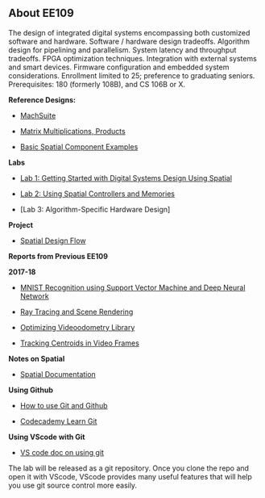 ## About EE109

The design of integrated digital systems encompassing both customized software and hardware. Software / hardware design tradeoffs. Algorithm design for pipelining and parallelism. System latency and throughput tradeoffs. FPGA optimization techniques. Integration with external systems and smart devices. Firmware configuration and embedded system considerations. Enrollment limited to 25; preference to graduating seniors. Prerequisites: 180 (formerly 108B), and CS 106B or X.
<!--
**Tutorials for Using the Toolchain**
 * [Tutorial 0: Running Scala and VCS Simulation](test.md) 

* [Tutorial 1: Mounting a Remote File System](sshfs.md)

* [Tutorial 2: Using an IDE for Spatial development](ide.md) -->

**Reference Designs:**
* [MachSuite](https://github.com/stanford-ppl/spatial-apps/blob/regression_arria10/src/MachSuite.scala)

* [Matrix Multiplications, Products](https://github.com/stanford-ppl/spatial-apps/blob/regression_arria10/src/Products.scala)

* [Basic Spatial Component Examples](https://github.com/stanford-ppl/spatial-apps/blob/regression_arria10/src/UnitTests.scala)

**Labs**

* [Lab 1: Getting Started with Digital Systems Design Using Spatial](lab1.md)

* [Lab 2: Using Spatial Controllers and Memories](lab2.md)

* [Lab 3: Algorithm-Specific Hardware Design]
<!-- (lab3.md) -->


<!-- **Laboratory Links:**

-->

**Project**

* [Spatial Design Flow](spatial-design-flow.md)

**Reports from Previous EE109**

**2017-18**
* [MNIST Recognition using Support Vector Machine and Deep Neural Network](1718_reports/FinalReport_Akshay_Andrea_Spr1718/FinalReport_Akshay_Andrea_Spr1718.md)

* [Ray Tracing and Scene Rendering](1718_reports/FinalReport_Sam_James_Spring1718/SamJohnsonJamesOrdnerFinalReport.md)

* [Optimizing Videoodometry Library](1718_reports/FinalReport_Pranav_Cornor_Spring1718/FinalReport_cnormand_ppadode_Spr1718.md)

* [Tracking Centroids in Video Frames](1718_reports/FinalReport_EugenioMacossay_Spr1718/FinalReport_EugenioMacossay_Spr1718.md)

**Notes on Spatial**
<!-- * [Helpful Instructions when Working with Spatial](spatial-cheatsheet.md) -->

<!-- * [FAQs](common-issues.md) -->

* [Spatial Documentation](https://spatial-lang.org/)

**Using Github**
* [How to use Git and Github](https://www.udacity.com/course/how-to-use-git-and-github--ud775)

* [Codecademy Learn Git](https://www.codecademy.com/learn/learn-git)

**Using VScode with Git**
* [VS code doc on using git](https://code.visualstudio.com/docs/sourcecontrol/intro-to-git#_staging-and-committing-code-changes)

The lab will be released as a git repository. Once you clone the repo and open it with VScode, VScode provides many useful features that will help you use git source control more easily.

<!-- **Using vim**
* [CS107 Guide to vim](https://web.stanford.edu/class/cs107/guide/vim.html) 

**Contact**
 * [Slack Link](http://ee109-spr1819.slack.com/) 

* [Stanford Canvas](https://canvas.stanford.edu/) -->
